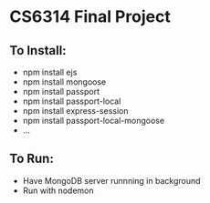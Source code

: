 # CS6314 Final Project

## To Install:
- npm install ejs
- npm install mongoose
- npm install passport
- npm install passport-local
- npm install express-session
- npm install passport-local-mongoose
- ...

## To Run: 
- Have MongoDB server runnning in background
- Run with nodemon